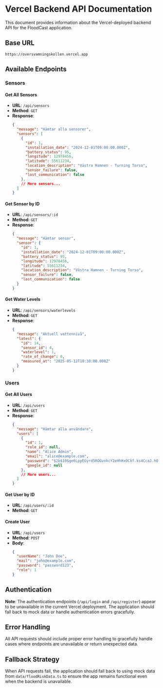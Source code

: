 # Vercel Backend API Documentation

This document provides information about the Vercel-deployed backend API for the FloodCast application.

## Base URL

```
https://oversvamningskollen.vercel.app
```

## Available Endpoints

### Sensors

#### Get All Sensors
- **URL**: `/api/sensors`
- **Method**: `GET`
- **Response**: 
  ```json
  {
    "message": "Hämtar alla sensorer",
    "sensors": [
      {
        "id": 1,
        "installation_date": "2024-12-01T09:00:00.000Z",
        "battery_status": 95,
        "longitude": 12978456,
        "latitude": 55611234,
        "location_description": "Västra Hamnen - Turning Torso",
        "sensor_failure": false,
        "lost_communication": false
      },
      // More sensors...
    ]
  }
  ```

#### Get Sensor by ID
- **URL**: `/api/sensors/:id`
- **Method**: `GET`
- **Response**: 
  ```json
  {
    "message": "Hämtar sensor",
    "sensor": {
      "id": 1,
      "installation_date": "2024-12-01T09:00:00.000Z",
      "battery_status": 95,
      "longitude": 12978456,
      "latitude": 55611234,
      "location_description": "Västra Hamnen - Turning Torso",
      "sensor_failure": false,
      "lost_communication": false
    }
  }
  ```

#### Get Water Levels
- **URL**: `/api/sensors/waterlevels`
- **Method**: `GET`
- **Response**: 
  ```json
  {
    "message": "Aktuell vattennivå",
    "latest": {
      "id": 14,
      "sensor_id": 4,
      "waterlevel": 1,
      "rate_of_change": 0,
      "measured_at": "2025-05-12T10:30:00.000Z"
    }
  }
  ```

### Users

#### Get All Users
- **URL**: `/api/users`
- **Method**: `GET`
- **Response**: 
  ```json
  {
    "message": "Hämtar alla användare",
    "users": [
      {
        "id": 1,
        "role_id": null,
        "name": "Alice Admin",
        "email": "alice@example.com",
        "password": "$2b$10$ge6LpyEGyrd5ROGvnkcY2eHhHxOCkf.ks4CcaJ.hOaVfcggLS6zpS",
        "google_id": null
      },
      // More users...
    ]
  }
  ```

#### Get User by ID
- **URL**: `/api/users/:id`
- **Method**: `GET`

#### Create User
- **URL**: `/api/users`
- **Method**: `POST`
- **Body**:
  ```json
  {
    "userName": "John Doe",
    "mail": "john@example.com",
    "password": "password123",
    "role": 1
  }
  ```

## Authentication

**Note**: The authentication endpoints (`/api/login` and `/api/register`) appear to be unavailable in the current Vercel deployment. The application should fall back to mock data or handle authentication errors gracefully.

## Error Handling

All API requests should include proper error handling to gracefully handle cases where endpoints are unavailable or return unexpected data.

## Fallback Strategy

When API requests fail, the application should fall back to using mock data from `data/floodRiskData.ts` to ensure the app remains functional even when the backend is unavailable.
